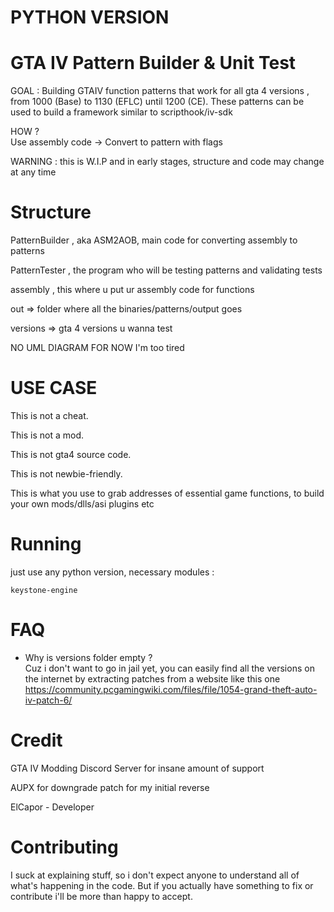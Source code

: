 # PYTHON VERSION

# GTA IV Pattern Builder & Unit Test

GOAL : Building GTAIV function patterns that work for all gta 4 versions , from 1000 (Base) to 1130 (EFLC) until 1200 (CE). These patterns can be used to build a framework similar to scripthook/iv-sdk

HOW ? <br>
Use assembly code ->  Convert to pattern with flags

WARNING : this is W.I.P and in early stages, structure and code may change at any time

# Structure
PatternBuilder , aka ASM2AOB, main code for converting assembly to patterns

PatternTester , the program who will be testing patterns and validating tests

assembly , this where u put ur assembly code for functions

out => folder where all the binaries/patterns/output goes

versions => gta 4 versions u wanna test

NO UML DIAGRAM FOR NOW I'm too tired

# USE CASE

This is not a cheat.

This is not a mod.

This is not gta4 source code.

This is not newbie-friendly.

This is what you use to grab addresses of essential game functions, to build your own mods/dlls/asi plugins etc

# Running
just use any python version, necessary modules :

```
keystone-engine
```

# FAQ
- Why is versions folder empty ?
    <br>Cuz i don't want to go in jail yet, you can easily find all the versions on the internet by extracting patches from a website like this one https://community.pcgamingwiki.com/files/file/1054-grand-theft-auto-iv-patch-6/

# Credit

GTA IV Modding Discord Server for insane amount of support

AUPX for downgrade patch for my initial reverse

ElCapor - Developer

# Contributing
I suck at explaining stuff, so i don't expect anyone to understand all of what's happening in the code. But if you actually have something to fix or contribute i'll be more than happy to accept.